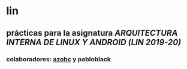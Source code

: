 # lin

## prácticas para la asignatura *ARQUITECTURA INTERNA DE LINUX Y ANDROID (LIN 2019-20)*

### colaboradores: [azohc](https://github.com/azohc) y pabloblack